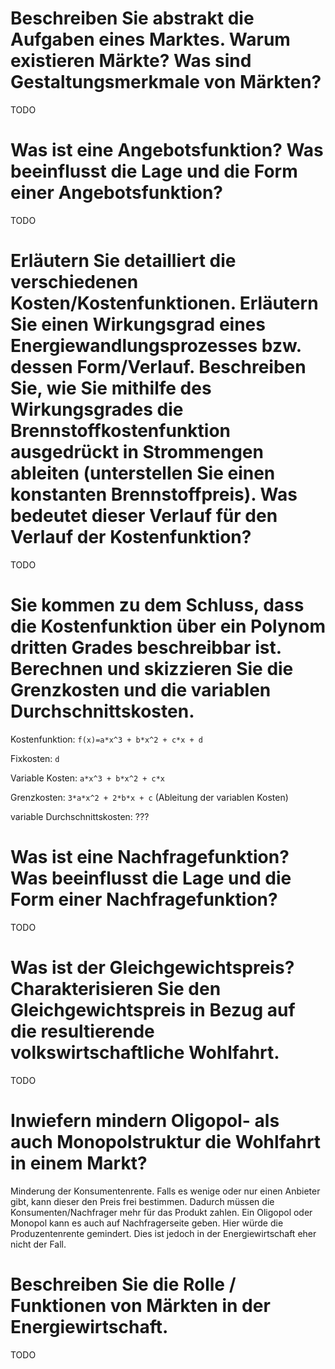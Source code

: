 # Beschreiben Sie abstrakt die Aufgaben eines Marktes. Warum existieren Märkte? Was sind Gestaltungsmerkmale von Märkten?
TODO

# Was ist eine Angebotsfunktion? Was beeinflusst die Lage und die Form einer Angebotsfunktion?
TODO

# Erläutern Sie detailliert die verschiedenen Kosten/Kostenfunktionen. Erläutern Sie einen Wirkungsgrad eines Energiewandlungsprozesses bzw. dessen Form/Verlauf. Beschreiben Sie, wie Sie mithilfe des Wirkungsgrades die Brennstoffkostenfunktion ausgedrückt in Strommengen ableiten (unterstellen Sie einen konstanten Brennstoffpreis). Was bedeutet dieser Verlauf für den Verlauf der Kostenfunktion?
TODO

# Sie kommen zu dem Schluss, dass die Kostenfunktion über ein Polynom dritten Grades beschreibbar ist. Berechnen und skizzieren Sie die Grenzkosten und die variablen Durchschnittskosten.
Kostenfunktion: `f(x)=a*x^3 + b*x^2 + c*x + d`

Fixkosten: `d`

Variable Kosten: `a*x^3 + b*x^2 + c*x`

Grenzkosten: `3*a*x^2 + 2*b*x + c` (Ableitung der variablen Kosten)

variable Durchschnittskosten: ???

# Was ist eine Nachfragefunktion? Was beeinflusst die Lage und die Form einer Nachfragefunktion?
TODO

# Was ist der Gleichgewichtspreis? Charakterisieren Sie den Gleichgewichtspreis in Bezug auf die resultierende volkswirtschaftliche Wohlfahrt.
TODO

# Inwiefern mindern Oligopol- als auch Monopolstruktur die Wohlfahrt in einem Markt?
Minderung der Konsumentenrente. Falls es wenige oder nur einen Anbieter gibt, kann dieser den Preis frei bestimmen. Dadurch müssen die Konsumenten/Nachfrager mehr für das Produkt zahlen.
Ein Oligopol oder Monopol kann es auch auf Nachfragerseite geben. Hier würde die Produzentenrente gemindert. Dies ist jedoch in der Energiewirtschaft eher nicht der Fall.

# Beschreiben Sie die Rolle / Funktionen von Märkten in der Energiewirtschaft.
TODO 
